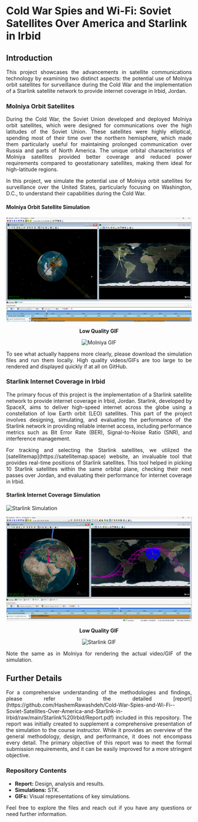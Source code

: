 # Cold War Spies and Wi-Fi: Soviet Satellites Over America and Starlink in Irbid

## Introduction
<p align="justify">
This project showcases the advancements in satellite communications technology by examining two distinct aspects: the potential use of Molniya orbit satellites for surveillance during the Cold War and the implementation of a Starlink satellite network to provide internet coverage in Irbid, Jordan.
</p>

### Molniya Orbit Satellites
<p align="justify">
During the Cold War, the Soviet Union developed and deployed Molniya orbit satellites, which were designed for communications over the high latitudes of the Soviet Union. These satellites were highly elliptical, spending most of their time over the northern hemisphere, which made them particularly useful for maintaining prolonged communication over Russia and parts of North America. The unique orbital characteristics of Molniya satellites provided better coverage and reduced power requirements compared to geostationary satellites, making them ideal for high-latitude regions.
</p>

<p align="justify">
In this project, we simulate the potential use of Molniya orbit satellites for surveillance over the United States, particularly focusing on Washington, D.C., to understand their capabilities during the Cold War.
</p>

#### Molniya Orbit Satellite Simulation

<div align="center">
   <img src="https://github.com/HashemRawashdeh/Cold-War-Spies-and-Wi-Fi--Soviet-Satellites-Over-America-and-Starlink-in-Irbid/raw/main/See%20America/Molniya%20Simulation.png" alt="Molniya Simulation">
  <p><strong>Low Quality GIF</strong></p>
  <img src="https://github.com/HashemRawashdeh/Cold-War-Spies-and-Wi-Fi--Soviet-Satellites-Over-America-and-Starlink-in-Irbid/raw/main/See%20America/GIF.gif" alt="Molniya GIF" width="600">
</div>

<p align="justify">
To see what actually happens more clearly, please download the simulation files and run them locally. High quality videos/GIFs are too large to be rendered and displayed quickly if at all on GitHub.
</p>

### Starlink Internet Coverage in Irbid
<p align="justify">
The primary focus of this project is the implementation of a Starlink satellite network to provide internet coverage in Irbid, Jordan. Starlink, developed by SpaceX, aims to deliver high-speed internet across the globe using a constellation of low Earth orbit (LEO) satellites. This part of the project involves designing, simulating, and evaluating the performance of the Starlink network in providing reliable internet access, including performance metrics such as Bit Error Rate (BER), Signal-to-Noise Ratio (SNR), and interference management.
</p>

<p align="justify">
For tracking and selecting the Starlink satellites, we utilized the [satellitemap](https://satellitemap.space) website, an invaluable tool that provides real-time positions of Starlink satellites. This tool helped in picking 10 Starlink satellites within the same orbital plane, checking their next passes over Jordan, and evaluating their performance for internet coverage in Irbid.
</p>

#### Starlink Internet Coverage Simulation
![Starlink Simulation]()
<div align="center">
   <img src="https://github.com/HashemRawashdeh/Cold-War-Spies-and-Wi-Fi--Soviet-Satellites-Over-America-and-Starlink-in-Irbid/raw/main/Starlink%20Irbid/Starlink%20Simulation.png" alt="Starlink Simulation">
  <p><strong>Low Quality GIF</strong></p>
  <img src="https://github.com/HashemRawashdeh/Cold-War-Spies-and-Wi-Fi--Soviet-Satellites-Over-America-and-Starlink-in-Irbid/raw/main/Starlink%20Irbid/GIF.gif" alt="Starlink GIF">
</div>

<p align="justify">
Note the same as in Molniya for rendering the actual video/GIF of the simulation.
</p>

## Further Details
<p align="justify">
For a comprehensive understanding of the methodologies and findings, please refer to the detailed [report](https://github.com/HashemRawashdeh/Cold-War-Spies-and-Wi-Fi--Soviet-Satellites-Over-America-and-Starlink-in-Irbid/raw/main/Starlink%20Irbid/Report.pdf) included in this repository. The report was initially created to supplement a comprehensive presentation of the simulation to the course instructor. While it provides an overview of the general methodology, design, and performance, it does not encompass every detail. The primary objective of this report was to meet the formal submission requirements, and it can be easily improved for a more stringent objective.
</p>


### Repository Contents
- **Report:** Design, analysis and results.
- **Simulations:** STK.
- **GIFs:** Visual representations of key simulations.

<p align="justify">
Feel free to explore the files and reach out if you have any questions or need further information.
</p>
